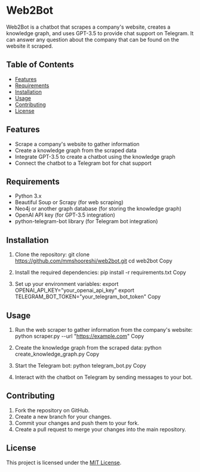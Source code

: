 # Web2Bot

Web2Bot is a chatbot that scrapes a company's website, creates a knowledge graph, and uses GPT-3.5 to provide chat support on Telegram. It can answer any question about the company that can be found on the website it scraped.

## Table of Contents

- [Features](#features)
- [Requirements](#requirements)
- [Installation](#installation)
- [Usage](#usage)
- [Contributing](#contributing)
- [License](#license)

## Features

- Scrape a company's website to gather information
- Create a knowledge graph from the scraped data
- Integrate GPT-3.5 to create a chatbot using the knowledge graph
- Connect the chatbot to a Telegram bot for chat support

## Requirements

- Python 3.x
- Beautiful Soup or Scrapy (for web scraping)
- Neo4j or another graph database (for storing the knowledge graph)
- OpenAI API key (for GPT-3.5 integration)
- python-telegram-bot library (for Telegram bot integration)

## Installation

1. Clone the repository:
git clone https://github.com/mmshooreshi/web2bot.git
cd web2bot
Copy


2. Install the required dependencies:
pip install -r requirements.txt
Copy


3. Set up your environment variables:
export OPENAI_API_KEY="your_openai_api_key"
export TELEGRAM_BOT_TOKEN="your_telegram_bot_token"
Copy


## Usage

1. Run the web scraper to gather information from the company's website:
python scraper.py --url "https://example.com"
Copy


2. Create the knowledge graph from the scraped data:
python create_knowledge_graph.py
Copy


3. Start the Telegram bot:
python telegram_bot.py
Copy


4. Interact with the chatbot on Telegram by sending messages to your bot.

## Contributing

1. Fork the repository on GitHub.
2. Create a new branch for your changes.
3. Commit your changes and push them to your fork.
4. Create a pull request to merge your changes into the main repository.

## License

This project is licensed under the [MIT License](LICENSE).